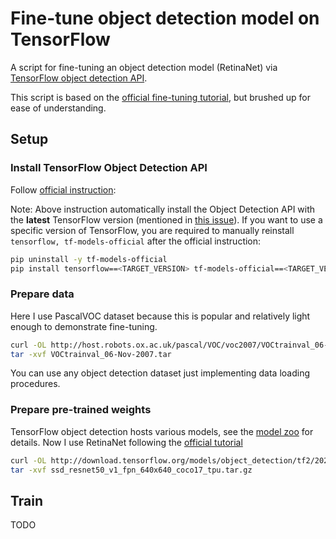 # Fine-tune object detection model on TensorFlow

A script for fine-tuning an object detection model (RetinaNet) via [TensorFlow object detection API](https://github.com/tensorflow/models/tree/master/research/object_detection).

This script is based on the [official fine-tuning tutorial](https://github.com/tensorflow/models/blob/master/research/object_detection/colab_tutorials/eager_few_shot_od_training_tf2_colab.ipynb), but brushed up for ease of understanding.

## Setup

### Install TensorFlow Object Detection API

Follow [official instruction](https://github.com/tensorflow/models/blob/master/research/object_detection/g3doc/tf2.md):

Note: Above instruction automatically install the Object Detection API with the **latest** TensorFlow version (mentioned in [this issue](https://github.com/tensorflow/models/issues/9634)). If you want to use a specific version of TensorFlow, you are required to manually reinstall `tensorflow, tf-models-official` after the official instruction:

``` bash
pip uninstall -y tf-models-official
pip install tensorflow==<TARGET_VERSION> tf-models-official==<TARGET_VERSION>
```

### Prepare data

Here I use PascalVOC dataset because this is popular and relatively light enough to demonstrate fine-tuning.

``` bash
curl -OL http://host.robots.ox.ac.uk/pascal/VOC/voc2007/VOCtrainval_06-Nov-2007.tar
tar -xvf VOCtrainval_06-Nov-2007.tar
```

You can use any object detection dataset just implementing data loading procedures.

### Prepare pre-trained weights

TensorFlow object detection hosts various models, see the [model zoo](https://github.com/tensorflow/models/blob/master/research/object_detection/g3doc/tf2_detection_zoo.md) for details. Now I use RetinaNet following the [official tutorial](https://github.com/tensorflow/models/blob/master/research/object_detection/colab_tutorials/eager_few_shot_od_training_tf2_colab.ipynb)

``` bash
curl -OL http://download.tensorflow.org/models/object_detection/tf2/20200711/ssd_resnet50_v1_fpn_640x640_coco17_tpu-8.tar.gz .
tar -xvf ssd_resnet50_v1_fpn_640x640_coco17_tpu.tar.gz
```

## Train

TODO
